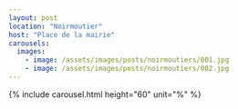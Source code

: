 ```yaml
---
layout: post
location: "Noirmoutier"
host: "Place de la mairie"
carousels:
  images: 
    - image: /assets/images/posts/noirmoutiers/001.jpg
    - image: /assets/images/posts/noirmoutiers/002.jpg
---
```


{% include carousel.html height="60" unit="%" %}